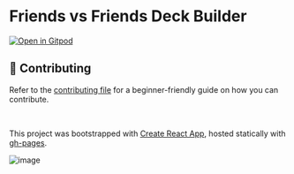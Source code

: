 # Friends vs Friends Deck Builder

[![Open in Gitpod](https://gitpod.io/button/open-in-gitpod.svg)](https://gitpod.io/#https://github.com/KarlTheCool/fvf-decks)

## 🤝 Contributing

Refer to the [contributing file](CONTRIBUTING.md) for a beginner-friendly guide on how you can contribute.

<br>

This project was bootstrapped with [Create React App](https://github.com/facebook/create-react-app), hosted statically with [gh-pages](https://github.com/tschaub/gh-pages).

![image](https://github.com/KarlTheCool/fvf-decks/assets/10494276/3e81ff03-aa0b-4ebe-80e2-c756c0cf927c)
